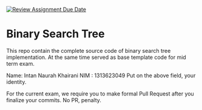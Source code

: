 [![Review Assignment Due Date](https://classroom.github.com/assets/deadline-readme-button-22041afd0340ce965d47ae6ef1cefeee28c7c493a6346c4f15d667ab976d596c.svg)](https://classroom.github.com/a/LXIEJ7jv)
# Binary Search Tree

This repo contain the complete source code of binary search tree implementation. At the same time served as base template code for mid term exam. 

Name: Intan Naurah Khairani
NIM : 1313623049
Put on the above field, your identity. 

For the current exam, we require you to make formal Pull Request after you finalize your commits. No PR, penalty.
